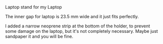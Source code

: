Laptop stand for my Laptop

The inner gap for laptop is 23.5 mm wide and it just fits perfectly.

I added a narrow neoprene strip at the bottom of the holder, to prevent some damage on the laptop, but it's not completely necessary. Maybe just sandpaper it and you will be fine. 
